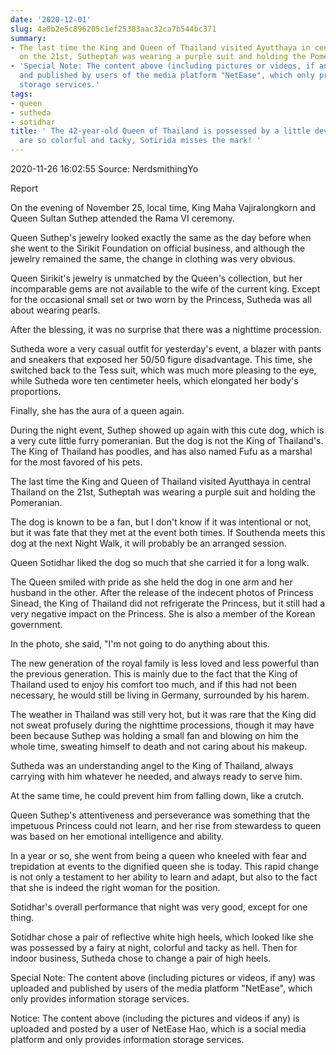 ```yaml
---
date: '2020-12-01'
slug: 4a0b2e5c896205c1ef25383aac32ca7b544bc371
summary:
- The last time the King and Queen of Thailand visited Ayutthaya in central Thailand
  on the 21st, Sutheptah was wearing a purple suit and holding the Pomeranian.
- 'Special Note: The content above (including pictures or videos, if any) was uploaded
  and published by users of the media platform "NetEase", which only provides information
  storage services.'
tags:
- queen
- sutheda
- sotidhar
title: ' The 42-year-old Queen of Thailand is possessed by a little devil? High heels
  are so colorful and tacky, Sotirida misses the mark! '
---
```


 2020-11-26 16:02:55 Source: NerdsmithingYo

Report

On the evening of November 25, local time, King Maha Vajiralongkorn and Queen Sultan Suthep attended the Rama VI ceremony.

Queen Suthep's jewelry looked exactly the same as the day before when she went to the Sirikit Foundation on official business, and although the jewelry remained the same, the change in clothing was very obvious.

Queen Sirikit's jewelry is unmatched by the Queen's collection, but her incomparable gems are not available to the wife of the current king. Except for the occasional small set or two worn by the Princess, Sutheda was all about wearing pearls.

  

After the blessing, it was no surprise that there was a nighttime procession.

Sutheda wore a very casual outfit for yesterday's event, a blazer with pants and sneakers that exposed her 50/50 figure disadvantage. This time, she switched back to the Tess suit, which was much more pleasing to the eye, while Sutheda wore ten centimeter heels, which elongated her body's proportions.

Finally, she has the aura of a queen again.

  

  

During the night event, Suthep showed up again with this cute dog, which is a very cute little furry pomeranian. But the dog is not the King of Thailand's. The King of Thailand has poodles, and has also named Fufu as a marshal for the most favored of his pets.

The last time the King and Queen of Thailand visited Ayutthaya in central Thailand on the 21st, Sutheptah was wearing a purple suit and holding the Pomeranian.

  

The dog is known to be a fan, but I don't know if it was intentional or not, but it was fate that they met at the event both times. If Southenda meets this dog at the next Night Walk, it will probably be an arranged session.

Queen Sotidhar liked the dog so much that she carried it for a long walk.

The Queen smiled with pride as she held the dog in one arm and her husband in the other. After the release of the indecent photos of Princess Sinead, the King of Thailand did not refrigerate the Princess, but it still had a very negative impact on the Princess. She is also a member of the Korean government.

  

In the photo, she said, "I'm not going to do anything about this.

The new generation of the royal family is less loved and less powerful than the previous generation. This is mainly due to the fact that the King of Thailand used to enjoy his comfort too much, and if this had not been necessary, he would still be living in Germany, surrounded by his harem.

  

The weather in Thailand was still very hot, but it was rare that the King did not sweat profusely during the nighttime processions, though it may have been because Suthep was holding a small fan and blowing on him the whole time, sweating himself to death and not caring about his makeup.

Sutheda was an understanding angel to the King of Thailand, always carrying with him whatever he needed, and always ready to serve him.

At the same time, he could prevent him from falling down, like a crutch.

  

Queen Suthep's attentiveness and perseverance was something that the impetuous Princess could not learn, and her rise from stewardess to queen was based on her emotional intelligence and ability.

In a year or so, she went from being a queen who kneeled with fear and trepidation at events to the dignified queen she is today. This rapid change is not only a testament to her ability to learn and adapt, but also to the fact that she is indeed the right woman for the position.

  

Sotidhar's overall performance that night was very good, except for one thing.

Sotidhar chose a pair of reflective white high heels, which looked like she was possessed by a fairy at night, colorful and tacky as hell. Then for indoor business, Sutheda chose to change a pair of high heels.

Special Note: The content above (including pictures or videos, if any) was uploaded and published by users of the media platform "NetEase", which only provides information storage services.

Notice: The content above (including the pictures and videos if any) is
uploaded and posted by a user of NetEase Hao, which is a social media platform
and only provides information storage services.

 
        